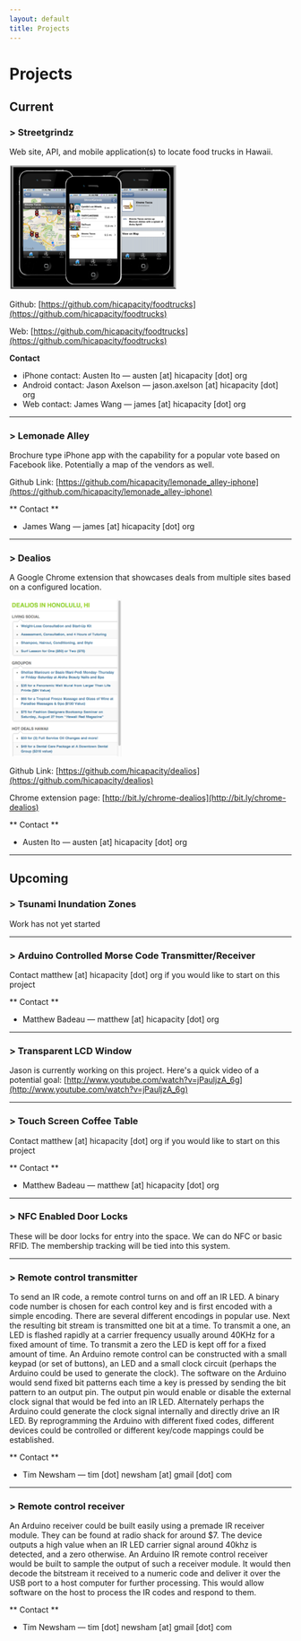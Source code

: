 ```yaml
---
layout: default
title: Projects
---
```

<link href="/css/static.css" rel="stylesheet"></link>

Projects
==========
<div class="postHeaderRule"></div>

Current
-------
### > Streetgrindz ###
Web site, API, and mobile application(s) to locate food trucks in Hawaii.

<a href="/img/wp-uploads/2011/08/streetgrindz-iphone-app.png" class="pirobox" rel="single" title="StreetGrindz iPhone App"><img src="/img/wp-uploads/2011/08/streetgrindz-iphone-app.png" width="300"></a>

Github: [https://github.com/hicapacity/foodtrucks](https://github.com/hicapacity/foodtrucks)

Web: [https://github.com/hicapacity/foodtrucks](https://github.com/hicapacity/foodtrucks)

**Contact**

* iPhone contact: Austen Ito &mdash; austen [at] hicapacity [dot] org
* Android contact: Jason Axelson &mdash; jason.axelson [at] hicapacity [dot] org
* Web contact: James Wang &mdash; james [at] hicapacity [dot] org

***

### > Lemonade Alley ###
Brochure type iPhone app with the capability for a popular vote based on Facebook like. Potentially a map of the vendors as well.

Github Link: [https://github.com/hicapacity/lemonade_alley-iphone](https://github.com/hicapacity/lemonade_alley-iphone)

** Contact **

* James Wang &mdash; james [at] hicapacity [dot] org

***

### > Dealios ###
A Google Chrome extension that showcases deals from multiple sites based on a configured location.

<a href="/img/wp-uploads/2011/08/dealios-screenshot-normal.png" class="pirobox" rel="single" title="Dealios"><img src="/img/wp-uploads/2011/08/dealios-screenshot-normal.png" width="200"></a>

Github Link: [https://github.com/hicapacity/dealios](https://github.com/hicapacity/dealios)

Chrome extension page: [http://bit.ly/chrome-dealios](http://bit.ly/chrome-dealios)

** Contact **

* Austen Ito &mdash; austen [at] hicapacity [dot] org

***

Upcoming
--------

### > Tsunami Inundation Zones ###
Work has not yet started

***

### > Arduino Controlled Morse Code Transmitter/Receiver ###
Contact matthew [at] hicapacity [dot] org if you would like to start on this project

** Contact **

* Matthew Badeau &mdash; matthew [at] hicapacity [dot] org

***

### > Transparent LCD Window ###
Jason is currently working on this project. Here's a quick video of a potential goal: [http://www.youtube.com/watch?v=jPauljzA_6g](http://www.youtube.com/watch?v=jPauljzA_6g)

*** 

### > Touch Screen Coffee Table ###
Contact matthew [at] hicapacity [dot] org if you would like to start on this project

** Contact **

* Matthew Badeau &mdash; matthew [at] hicapacity [dot] org

***

### > NFC Enabled Door Locks ###
These will be door locks for entry into the space. We can do NFC or basic RFID. The membership tracking will be tied into this system.

***

### > Remote control transmitter ###
To send an IR code, a remote control turns on and off an IR LED. A binary code number is chosen for each control key and is first encoded with a simple encoding. There are several different encodings in popular use. Next the resulting bit stream is transmitted one bit at a time. To transmit a one, an LED is flashed rapidly at a carrier frequency usually around 40KHz for a fixed amount of time. To transmit a zero the LED is kept off for a fixed amount of time. An Arduino remote control can be constructed with a small keypad (or set of buttons), an LED and a small clock circuit (perhaps the Arduino could be used to generate the clock). The software on the Arduino would send fixed bit patterns each time a key is pressed by sending the bit pattern to an output pin. The output pin would enable or disable the external clock signal that would be fed into an IR LED. Alternately perhaps the Arduino could generate the clock signal internally and directly drive an IR LED. By reprogramming the Arduino with different fixed codes, different devices could be controlled or different key/code mappings could be established.

** Contact **

* Tim Newsham &mdash; tim [dot] newsham [at] gmail [dot] com

***

### > Remote control receiver ###
An Arduino receiver could be built easily using a premade IR receiver module. They can be found at radio shack for around $7. The device outputs a high value when an IR LED carrier signal around 40khz is detected, and a zero otherwise. An Arduino IR remote control receiver would be built to sample the output of such a receiver module. It would then decode the bitstream it received to a numeric code and deliver it over the USB port to a host computer for further processing. This would allow software on the host to process the IR codes and respond to them.

** Contact **

* Tim Newsham &mdash; tim [dot] newsham [at] gmail [dot] com